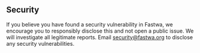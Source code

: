 ## Security

If you believe you have found a security vulnerability in Fastwa, we encourage you to responsibly disclose this and not open a public issue. We will investigate all legitimate reports. Email [security@fastwa.org](mailto:security@fastwa.org) to disclose any security vulnerabilities.
